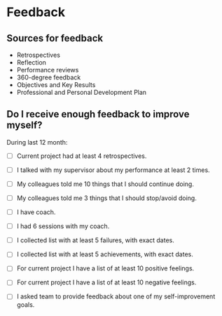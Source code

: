 # Feedback

## Sources for feedback

* Retrospectives
* Reflection
* Performance reviews
* 360-degree feedback
* Objectives and Key Results
* Professional and Personal Development Plan 

## Do I receive enough feedback to improve myself?
 
During last 12 month:
 
 - [ ] Current project had at least 4 retrospectives.
 - [ ] I talked with my supervisor about my performance at least 2 times.
 - [ ] My colleagues told me 10 things that I should continue doing.
 - [ ] My colleagues told me 3 things that I should stop/avoid doing.
 - [ ] I have coach.
 - [ ] I had 6 sessions with my coach.
 - [ ] I collected list with at least 5 failures, with exact dates.
 - [ ] I collected list with at least 5 achievements, with exact dates.
 - [ ] For current project I have a list of at least 10 positive feelings.
 - [ ] For current project I have a list of at least 10 negative feelings.
 - [ ] I asked team to provide feedback about one of my self-improvement goals.
 
 